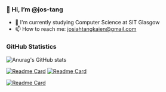### 👋 Hi, I’m @jos-tang

- 🌱 I'm currently studying Computer Science at SIT Glasgow
- 📫 How to reach me: josiahtangkaien@gmail.com

### GitHub Statistics
![Anurag's GitHub stats](https://github-readme-stats.vercel.app/api?username=jos-tang&show_icons=true&theme=dracula)


[![Readme Card](https://github-readme-stats.vercel.app/api/pin/?username=jos-tang&repo=React-Road-Accident-Dashboard&theme=tokyonight)](https://github.com/jos-tang/React-Road-Accident-Dashboard)
[![Readme Card](https://github-readme-stats.vercel.app/api/pin/?username=jos-tang&repo=Journey-Planner&theme=tokyonight)](https://github.com/jos-tang/Journey-Planner)

[![Readme Card](https://github-readme-stats.vercel.app/api/pin/?username=jos-tang&repo=ML-Neural-Network&theme=tokyonight)](https://github.com/jos-tang/ML-Neural-Network)

<!---
- 
- 👀 I’m interested in ...
- 🌱 I’m currently learning ...
- 💞️ I’m looking to collaborate on ...
- 📫 How to reach me ...
[![Top Langs](https://github-readme-stats.vercel.app/api/top-langs/?username=jos-tang&layout=compact&show_icons=true&theme=dracula)]
jos-tang/jos-tang is a ✨ special ✨ repository because its `README.md` (this file) appears on your GitHub profile.
You can click the Preview link to take a look at your changes.
--->
